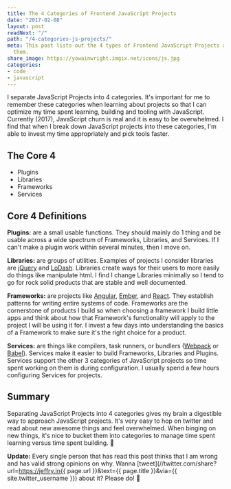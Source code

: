 ```yaml
---
title: The 4 Categories of Frontend JavaScript Projects
date: "2017-02-08"
layout: post
readNext: "/"
path: "/4-categories-js-projects/"
meta: This post lists out the 4 types of Frontend JavaScript Projects and summarizes
  them.
share_image: https://yowainwright.imgix.net/icons/js.jpg
categories:
- code
- javascript
---
```


I separate JavaScript Projects into 4 categories. It's important for me to remember these categories when learning about projects so that I can optimize my time spent learning, building and tooling with JavaScript. Currently (2017), JavaScript churn is real and it is easy to be overwhelmed. I find that when I break down JavaScript projects into these categories, I'm able to invest my time appropriately and pick tools faster. 

## The Core 4

-  Plugins 
-  Libraries 
-  Frameworks 
-  Services 

## Core 4 Definitions

**Plugins:** are a small usable functions. They should mainly do 1 thing and be usable across a wide spectrum of Frameworks, Libraries, and Services. If I can't make a plugin work within several minutes, then I move on. 

**Libraries:** are groups of utilities. Examples of projects I consider libraries are [jQuery](http://jquery.com/) and [LoDash](https://lodash.com/). Libraries create ways for their users to more easily do things like manipulate html. I find I change Libraries minimally so I tend to go for rock solid products that are stable and well documented.

**Frameworks:** are projects like [Angular](https://angular.io/docs/js/latest/), [Ember](http://emberjs.com/), and [React](https://facebook.github.io/react/). They establish patterns for writing entire systems of code. Frameworks are the cornerstone of products I build so when choosing a framework I build little apps and think about how that Framework's functionality will apply to the project I will be using it for. I invest a few days into understanding the basics of a Framework to make sure it's the right choice for a product.

**Services:** are things like compilers, task runners, or bundlers ([Webpack](http://webpack.github.io/) or [Babel](http://babeljs.io/)). Services make it easier to build Frameworks, Libraries and Plugins. Services support the other 3 categories of JavaScript projects so time spent working on them is during configuration. I usually spend a few hours configuring Services for projects. 

## Summary

Separating JavaScript Projects into 4 categories gives my brain a digestible way to approach JavaScript projects. It's very easy to hop on twitter and read about new awesome things and feel overwhelmed. When binging on new things, it's nice to bucket them into categories to manage time spent learning versus time spent building. 🚀

**Update:** Every single person that has read this post thinks that I am wrong and has valid strong opinions on why. Wanna [tweet](//twitter.com/share?url=https://jeffry.in{{ page.url }}&text={{ page.title }}&via={{ site.twitter_username }}) about it? Please do! 🙏
